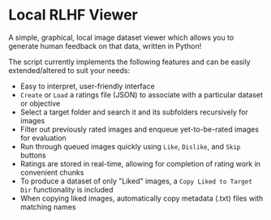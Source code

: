 # Local RLHF Viewer

A simple, graphical, local image dataset viewer which allows you to generate human feedback on that data, written in Python!

The script currently implements the following features and can be easily extended/altered to suit your needs:

 - Easy to interpret, user-friendly interface
 - `Create` or `Load` a ratings file (JSON) to associate with a particular dataset or objective
 - Select a target folder and search it and its subfolders recursively for images
 - Filter out previously rated images and enqueue yet-to-be-rated images for evaluation
 - Run through queued images quickly using `Like`, `Dislike`, and `Skip` buttons
 - Ratings are stored in real-time, allowing for completion of rating work in convenient chunks
 - To produce a dataset of only "Liked" images, a `Copy Liked to Target Dir` functionality is included
 - When copying liked images, automatically copy metadata (.txt) files with matching names
